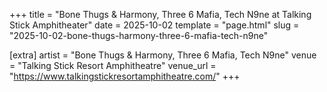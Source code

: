 +++
title = "Bone Thugs & Harmony, Three 6 Mafia, Tech N9ne at Talking Stick Amphitheater"
date = 2025-10-02
template = "page.html"
slug = "2025-10-02-bone-thugs-harmony-three-6-mafia-tech-n9ne"

[extra]
artist = "Bone Thugs & Harmony, Three 6 Mafia, Tech N9ne"
venue = "Talking Stick Resort Amphitheatre"
venue_url = "https://www.talkingstickresortamphitheatre.com/"
+++
